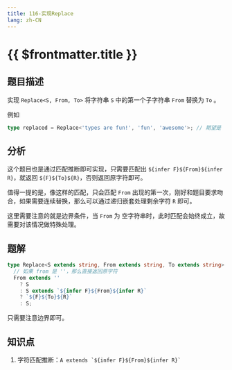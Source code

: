 ```yaml
---
title: 116-实现Replace
lang: zh-CN
---
```


# {{ $frontmatter.title }}

## 题目描述

实现 `Replace<S, From, To>` 将字符串 `S` 中的第一个子字符串 `From` 替换为 `To` 。

例如

```ts
type replaced = Replace<'types are fun!', 'fun', 'awesome'>; // 期望是 'types are awesome!'
```

## 分析

这个题目也是通过匹配推断即可实现，只需要匹配出 `${infer F}${From}${infer R}`，就返回 `${F}${To}${R}`，否则返回原字符即可。

值得一提的是，像这样的匹配，只会匹配 `From` 出现的第一次，刚好和题目要求吻合，如果需要连续替换，那么可以通过递归嵌套处理剩余字符 `R` 即可。

这里需要注意的就是边界条件，当 `From` 为 空字符串时，此时匹配会始终成立，故需要对该情况做特殊处理。

## 题解

```ts
type Replace<S extends string, From extends string, To extends string> =
  // 如果 from 是 ''，那么直接返回原字符
  From extends ''
    ? S
    : S extends `${infer F}${From}${infer R}`
    ? `${F}${To}${R}`
    : S;
```

只需要注意边界即可。

## 知识点

1. 字符匹配推断：`` A extends `${infer F}${From}${infer R}`  ``
